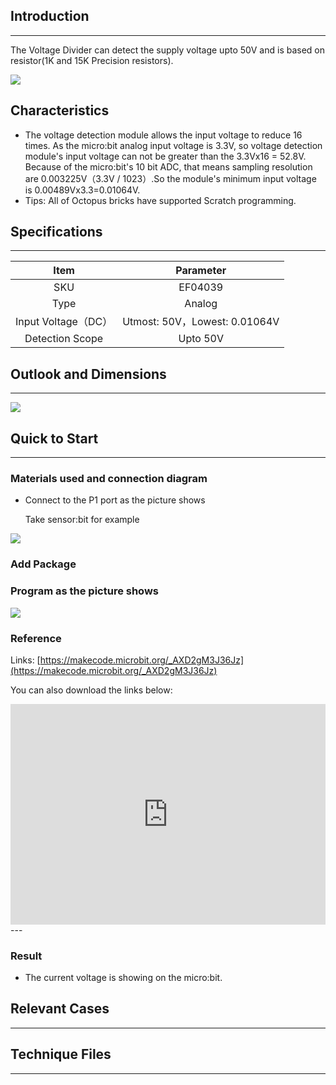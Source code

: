 ## Introduction
---
The Voltage Divider can detect the supply voltage upto 50V and  is based on resistor(1K and 15K Precision resistors).

 ![](https://i.imgur.com/fl6I2w5.jpg)

## Characteristics
- The voltage detection module allows the input voltage to reduce 16 times. As the micro:bit analog input voltage is 3.3V, so voltage detection module's input voltage can not be greater than the 3.3Vx16 = 52.8V. Because of the micro:bit's 10 bit ADC, that means sampling resolution are 0.003225V（3.3V / 1023）.So the module's minimum input voltage is 0.00489Vx3.3=0.01064V.   
- Tips: All of Octopus bricks have supported Scratch programming. 

## Specifications
---
Item | Parameter 
:-: | :-: 
SKU|EF04039
Type|Analog
Input Voltage（DC）|Utmost: 50V，Lowest: 0.01064V
Detection Scope|Upto 50V

## Outlook and Dimensions
---
 ![](https://i.imgur.com/doEjdcR.png)

## Quick to Start
---
### Materials used and connection diagram

- Connect to the P1 port as the picture shows

  Take sensor:bit for example

 ![](https://i.imgur.com/fcHzFyT.png)

### Add Package

### Program as the picture shows

 ![](https://i.imgur.com/6DO11mU.png)

### Reference
Links: [https://makecode.microbit.org/_AXD2gM3J36Jz](https://makecode.microbit.org/_AXD2gM3J36Jz)

You can also download the links below:

<div style="position:relative;height:0;padding-bottom:70%;overflow:hidden;"><iframe style="position:absolute;top:0;left:0;width:100%;height:100%;" src="https://makecode.microbit.org/#pub:_AXD2gM3J36Jz" frameborder="0" sandbox="allow-popups allow-forms allow-scripts allow-same-origin"></iframe></div>  
---

### Result
- The current voltage is showing on the micro:bit.
## Relevant Cases
---

## Technique Files
---
